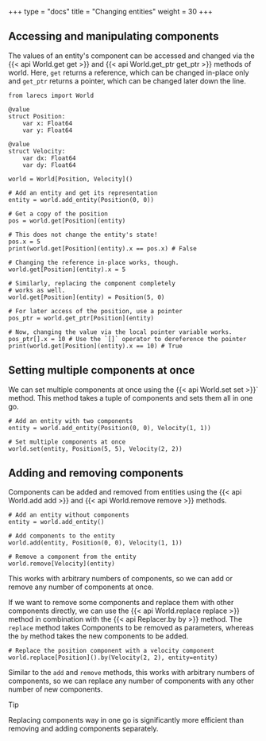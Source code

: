 +++
type = "docs"
title = "Changing entities"
weight = 30
+++

## Accessing and manipulating components

The values of an entity's component can be 
accessed and changed via the {{< api World.get get >}} and {{< api World.get_ptr get_ptr >}}
methods of world. Here, `get` returns a reference, 
which can be changed in-place only and `get_ptr`
returns a pointer, which can be changed later 
down the line.

```mojo {doctest="guide_change_entities" global=true hide=true}
from larecs import World

@value
struct Position:
    var x: Float64
    var y: Float64

@value
struct Velocity:
    var dx: Float64
    var dy: Float64
```

```mojo {doctest="guide_change_entities" hide=true}
world = World[Position, Velocity]()
```

```mojo {doctest="guide_change_entities"}
# Add an entity and get its representation
entity = world.add_entity(Position(0, 0))

# Get a copy of the position
pos = world.get[Position](entity)

# This does not change the entity's state!
pos.x = 5 
print(world.get[Position](entity).x == pos.x) # False

# Changing the reference in-place works, though.
world.get[Position](entity).x = 5

# Similarly, replacing the component completely 
# works as well.
world.get[Position](entity) = Position(5, 0)

# For later access of the position, use a pointer
pos_ptr = world.get_ptr[Position](entity)

# Now, changing the value via the local pointer variable works.
pos_ptr[].x = 10 # Use the `[]` operator to dereference the pointer
print(world.get[Position](entity).x == 10) # True
```

## Setting multiple components at once

We can set multiple components at once using the {{< api World.set set >}}` 
method. This method takes a tuple of components and sets them 
all in one go.

```mojo {doctest="guide_change_entities"}
# Add an entity with two components
entity = world.add_entity(Position(0, 0), Velocity(1, 1))

# Set multiple components at once
world.set(entity, Position(5, 5), Velocity(2, 2))
```

## Adding and removing components

Components can be added and removed from entities using the 
{{< api World.add add >}} and {{< api World.remove remove >}} methods.

```mojo {doctest="guide_change_entities"}
# Add an entity without components
entity = world.add_entity()

# Add components to the entity
world.add(entity, Position(0, 0), Velocity(1, 1))

# Remove a component from the entity
world.remove[Velocity](entity)
```

This works with arbitrary numbers of components, so we can add or remove
any number of components at once.


If we want to remove some components and replace 
them with other components directly, we can use the 
{{< api World.replace replace >}} method in combination with the 
{{< api Replacer.by by >}} method. The `replace` method takes 
Components to be removed as parameters, whereas the `by` method
takes the new components to be added. 

```mojo {doctest="guide_change_entities"}
# Replace the position component with a velocity component
world.replace[Position]().by(Velocity(2, 2), entity=entity)
```

Similar to the `add` and `remove` 
methods, this works with arbitrary numbers of
components, so we can replace any number of components with
any other number of new components.

> [!Tip]
> Replacing components way in one go is significantly 
> more efficient than removing and adding components separately. 

